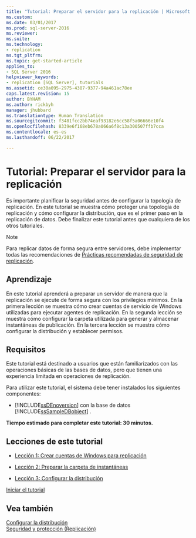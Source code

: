 ```yaml
---
title: "Tutorial: Preparar el servidor para la replicación | Microsoft Docs"
ms.custom: 
ms.date: 03/01/2017
ms.prod: sql-server-2016
ms.reviewer: 
ms.suite: 
ms.technology:
- replication
ms.tgt_pltfrm: 
ms.topic: get-started-article
applies_to:
- SQL Server 2016
helpviewer_keywords:
- replication [SQL Server], tutorials
ms.assetid: ce30a095-2975-4387-9377-94a461ac78ee
caps.latest.revision: 15
author: BYHAM
ms.author: rickbyh
manager: jhubbard
ms.translationtype: Human Translation
ms.sourcegitcommit: f3481fcc2bb74eaf93182e6cc58f5a06666e10f4
ms.openlocfilehash: 8339e6f168eb678a066a6f8c13a300507ffb7cca
ms.contentlocale: es-es
ms.lasthandoff: 06/22/2017

---
```

# <a name="tutorial-preparing-the-server-for-replication"></a>Tutorial: Preparar el servidor para la replicación
Es importante planificar la seguridad antes de configurar la topología de replicación. En este tutorial se muestra cómo proteger una topología de replicación y cómo configurar la distribución, que es el primer paso en la replicación de datos. Debe finalizar este tutorial antes que cualquiera de los otros tutoriales.  
  
> [!NOTE]  
> Para replicar datos de forma segura entre servidores, debe implementar todas las recomendaciones de [Prácticas recomendadas de seguridad de replicación](../../relational-databases/replication/security/replication-security-best-practices.md).  
  
## <a name="what-you-will-learn"></a>Aprendizaje  
En este tutorial aprenderá a preparar un servidor de manera que la replicación se ejecute de forma segura con los privilegios mínimos. En la primera lección se muestra cómo crear cuentas de servicio de Windows utilizadas para ejecutar agentes de replicación. En la segunda lección se muestra cómo configurar la carpeta utilizada para generar y almacenar instantáneas de publicación. En la tercera lección se muestra cómo configurar la distribución y establecer permisos.  
  
## <a name="requirements"></a>Requisitos  
Este tutorial está destinado a usuarios que están familiarizados con las operaciones básicas de las bases de datos, pero que tienen una experiencia limitada en operaciones de replicación.  
  
Para utilizar este tutorial, el sistema debe tener instalados los siguientes componentes:  
  
-   [!INCLUDE[ssDEnoversion](../../includes/ssdenoversion-md.md)] con la base de datos [!INCLUDE[ssSampleDBobject](../../includes/sssampledbobject-md.md)] .  
  
**Tiempo estimado para completar este tutorial: 30 minutos.**  
  
## <a name="lessons-in-this-tutorial"></a>Lecciones de este tutorial  
  
-   [Lección 1: Crear cuentas de Windows para replicación](../../relational-databases/replication/lesson-1-creating-windows-accounts-for-replication.md)  
  
-   [Lección 2: Preparar la carpeta de instantáneas](../../relational-databases/replication/lesson-2-preparing-the-snapshot-folder.md)  
  
-   [Lección 3: Configurar la distribución](../../relational-databases/replication/lesson-3-configuring-distribution.md)  
  
[Iniciar el tutorial](../../relational-databases/replication/lesson-1-creating-windows-accounts-for-replication.md)  
  
## <a name="see-also"></a>Vea también  
[Configurar la distribución](../../relational-databases/replication/configure-distribution.md)  
[Seguridad y protección &#40;Replicación&#41;](../../relational-databases/replication/security/security-and-protection-replication.md)  
  
  
  

